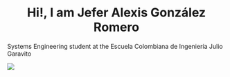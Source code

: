 <h1 align="center">Hi!, I am Jefer Alexis González Romero</h1>
<p  align ="left">Systems Engineering student at the Escuela Colombiana de Ingeniería Julio Garavito</p>
<a href="https://github.com/AlexisGR117/github-readme-stats">
  <img align="center" src="https://github-readme-stats.vercel.app/api/top-langs/?username=AlexisGR117&layout=compact&theme=gruvbox" />
</a>
